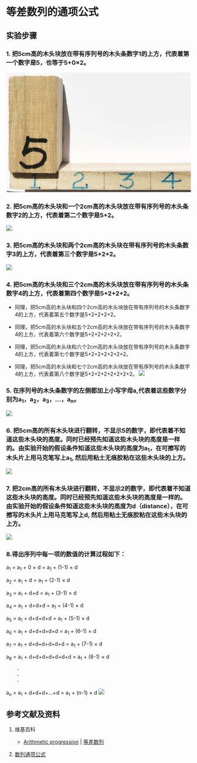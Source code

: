 # 等差数列的通项公式

## 实验步骤

### 1. 把5cm高的木头块放在带有序列号的木头条数字1的上方，代表着第一个数字是5，也等于5+0×2。
![](/images/数系/等差数列/通项公式/1a1.jpg)

### 2. 把5cm高的木头块和一个2cm高的木头块放在带有序列号的木头条数字2的上方，代表着第二个数字是5+2。
![](/images/数系/等差数列/通项公式/1a2.jpg)

### 3. 把5cm高的木头块和两个2cm高的木头块在带有序列号的木头条数字3的上方，代表着第三个数字是5+2+2。
![](/images/数系/等差数列/通项公式/1a3.jpg)

### 4. 把5cm高的木头块和三个2cm高的木头块放在带有序列号的木头条数字4的上方，代表着第四个数字是5+2+2+2。

- 同理，把5cm高的木头块和四个2cm高的木头块放在带有序列号的木头条数字4的上方，代表着第五个数字是5+2+2+2+2。

- 同理，把5cm高的木头块和五个2cm高的木头块放在带有序列号的木头条数字4的上方，代表着第六个数字是5+2+2+2+2+2。

- 同理，把5cm高的木头块和六个2cm高的木头块放在带有序列号的木头条数字4的上方，代表着第七个数字是5+2+2+2+2+2+2。

- 同理，把5cm高的木头块和七个2cm高的木头块放在带有序列号的木头条数字4的上方，代表着第八个数字是5+2+2+2+2+2+2+2。
![](/images/数系/等差数列/通项公式/1a4.jpg)

### 5. 在序列号的木头条数字的左侧都加上小写字母a,代表着这些数字分别为a<sub>1</sub>，a<sub>2</sub>，a<sub>3</sub>，...，a<sub>n</sub>。
![](/images/数系/等差数列/通项公式/1a5.jpg)

### 6. 把5cm高的所有木头块进行翻转，不显示5的数字，即代表着不知道这些木头块的高度。同时已经预先知道这些木头块的高度是一样的。由实验开始的假设条件知道这些木头块的高度为a<sub>1</sub>，在可擦写的木头片上用马克笔写上a<sub>1</sub>, 然后用粘土无痕胶粘在这些木头块的上方。
![](/images/数系/等差数列/通项公式/1a6.jpg)

### 7. 把2cm高的所有木头块进行翻转，不显示2的数字，即代表着不知道这些木头块的高度。同时已经预先知道这些木头块的高度是一样的。由实验开始的假设条件知道这些木头块的高度为d（distance），在可擦写的木头片上用马克笔写上d, 然后用粘土无痕胶粘在这些木头块的上方。
![](/images/数系/等差数列/通项公式/1a7.jpg)

### 8.得出序列中每一项的数值的计算过程如下：

a<sub>1</sub> = a<sub>1</sub> + 0 × d = a<sub>1</sub> + (1-1) × d

a<sub>2</sub> = a<sub>1</sub> + d = a<sub>1</sub> + (2-1) × d
	
a<sub>3</sub> = a<sub>1</sub> + d+d = a<sub>1</sub> + (3-1) × d
	
a<sub>4</sub> = a<sub>1</sub> + d+d+d = a<sub>1</sub> + (4-1) × d
	
a<sub>5</sub> = a<sub>1</sub> + d+d+d+d = a<sub>1</sub> + (5-1) × d
	
a<sub>6</sub> = a<sub>1</sub> + d+d+d+d+d = a<sub>1</sub> + (6-1) × d
	
a<sub>7</sub> = a<sub>1</sub> + d+d+d+d+d+d = a<sub>1</sub> + (7-1) × d
	
a<sub>8</sub> = a<sub>1</sub> + d+d+d+d+d+d+d = a<sub>1</sub> + (8-1) × d
	
		-
		-
		-
	
a<sub>n</sub> = a<sub>1</sub> + d+d+d+...+d = a<sub>1</sub> + (n-1) × d
![](/images/数系/等差数列/通项公式/1a8.jpg)

## 参考文献及资料

1. 维基百科
	- [Arithmetic progression](https://en.wikipedia.org/wiki/Arithmetic_progression) | [等差数列](https://zh.wikipedia.org/wiki/%E7%AD%89%E5%B7%AE%E6%95%B0%E5%88%97) 

2. [数列通项公式](https://baike.baidu.com/item/%E6%95%B0%E5%88%97%E9%80%9A%E9%A1%B9%E5%85%AC%E5%BC%8F/8007517#:~:text=%E6%95%B0%E5%88%97%E9%80%9A%E9%A1%B9%E5%85%AC%E5%BC%8F%E7%AD%89%E6%AF%94%E6%95%B0%E5%88%97&text=an%3Dan-1,%E6%89%80%E8%BF%B0%E9%80%9A%E9%A1%B9%E5%85%AC%E5%BC%8F%20%E3%80%827) 

